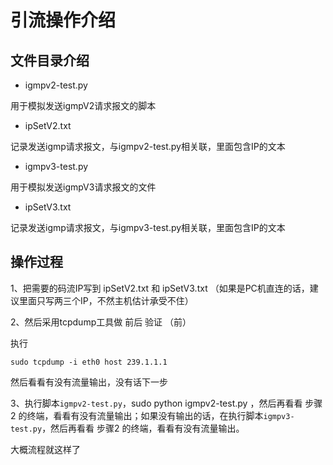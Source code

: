# 引流操作介绍

## 文件目录介绍

- igmpv2-test.py

用于模拟发送igmpV2请求报文的脚本

- ipSetV2.txt

记录发送igmp请求报文，与igmpv2-test.py相关联，里面包含IP的文本

- igmpv3-test.py

用于模拟发送igmpV3请求报文的文件

- ipSetV3.txt

记录发送igmp请求报文，与igmpv3-test.py相关联，里面包含IP的文本

## 操作过程

1、把需要的码流IP写到 ipSetV2.txt 和 ipSetV3.txt （如果是PC机直连的话，建议里面只写两三个IP，不然主机估计承受不住）

2、然后采用tcpdump工具做 前后 验证 （前）

执行

```
sudo tcpdump -i eth0 host 239.1.1.1
```

然后看看有没有流量输出，没有话下一步

3、执行脚本```igmpv2-test.py```，sudo python igmpv2-test.py ，然后再看看 步骤2 的终端，看看有没有流量输出；如果没有输出的话，在执行脚本```igmpv3-test.py```，然后再看看 步骤2 的终端，看看有没有流量输出。



大概流程就这样了
